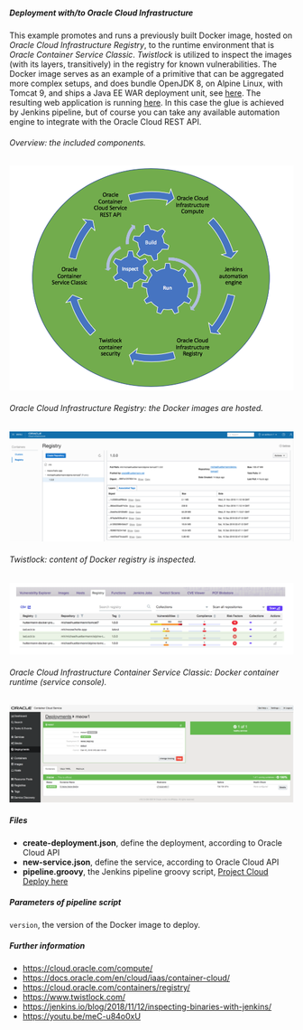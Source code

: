 
##### Deployment with/to Oracle Cloud Infrastructure

This example promotes and runs a previously built Docker image, hosted on *Oracle Cloud Infrastructure Registry*, to the runtime environment that is 
*Oracle Container Service Classic*. *Twistlock* is utilized to inspect the images (with its layers, transitively) in the registry for known vulnerabilities. 
The Docker image serves as an example of a primitive that can be aggregated more complex setups, and does bundle OpenJDK 8, 
on Alpine Linux, with Tomcat 9, and ships a Java EE WAR deployment unit, see 
[here](https://github.com/michaelhuettermann/sandbox/blob/master/all/src/main/resources/docker/alpine/Dockerfile). 
The resulting web application is running [here](http://129.150.204.182:8002/all/). In this case the glue is achieved by 
Jenkins pipeline, but of course you can take any available automation engine to integrate with the Oracle Cloud REST API.

###### Overview: the included components.
![DevOps cycle](pics/cycle.png) 

###### Oracle Cloud Infrastructure Registry: the Docker images are hosted.
![Image registry](pics/registry.png)

###### Twistlock: content of Docker registry is inspected.
![Container inspection](pics/inspect.png) 

###### Oracle Cloud Infrastructure Container Service Classic: Docker container runtime (service console).
![Container runtime](pics/container.png)  

##### Files
* **create-deployment.json**, define the deployment, according to Oracle Cloud API  
* **new-service.json**, define the service, according to Oracle Cloud API
* **pipeline.groovy**, the Jenkins pipeline groovy script, [Project Cloud Deploy here](http://129.213.104.3:8080/jenkins/blue/organizations/jenkins/pipelines/)

##### Parameters of pipeline script
`version`, the version of the Docker image to deploy.

##### Further information
* https://cloud.oracle.com/compute/
* https://docs.oracle.com/en/cloud/iaas/container-cloud/
* https://cloud.oracle.com/containers/registry/
* https://www.twistlock.com/
* https://jenkins.io/blog/2018/11/12/inspecting-binaries-with-jenkins/
* https://youtu.be/meC-u84o0xU
